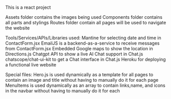 This is a react project 

Assets folder contains the images being used 
Components folder contains all parts and stylings
Routes folder contain all pages will be used to navigate the website

Tools/Services/APIs/Libraries used:
Mantine for selecting date and time in ContactForm.jsx
EmailJS is a backend-as-a-service to receive messages from ContactForm.jsx
Embedded Google maps to show the location in Directions.js
Chatgpt API to show a live AI Chat support in Chat.js
chatscope/chat-ui-kit to get a Chat interface in Chat.js 
Heroku for deploying a functional live website

Special files:
Hero.js is used dynamically as a template for all pages to contain an image and title without having to manually do it for each page
MenuItems is used dynamically as an array to contain links,name, and icons in the navbar without having to manually do it for each


